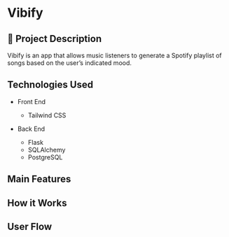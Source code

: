 # Vibify

<!-- <img src='' alt='' height='350' width='500'> -->

## 🧐 Project Description

Vibify is an app that allows music listeners to generate a Spotify playlist of songs based on the user’s indicated mood.

## Technologies Used

- Front End

  - Tailwind CSS

- Back End
  - Flask
  - SQLAlchemy
  - PostgreSQL

## Main Features

## How it Works

## User Flow
